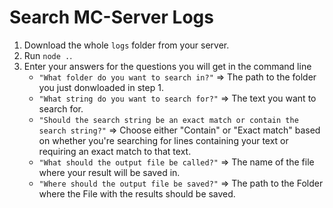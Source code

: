 # Search MC-Server Logs
1. Download the whole ``logs`` folder from your server.
2. Run ``node .``.
3. Enter your answers for the questions you will get in the command line 
   - ``"What folder do you want to search in?"`` => The path to the folder you just donwloaded in step 1.
   - ``"What string do you want to search for?"`` => The text you want to search for.
   - ``"Should the search string be an exact match or contain the search string?"`` => Choose either "Contain" or "Exact match" based on whether you're searching for lines containing your text or requiring an exact match to that text.
   - ``"What should the output file be called?"`` => The name of the file where your result will be saved in.
   - ``"Where should the output file be saved?"`` => The path to the Folder where the File with the results should be saved.
